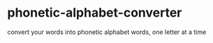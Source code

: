 # phonetic-alphabet-converter
 convert your words into phonetic alphabet words, one letter at a time

